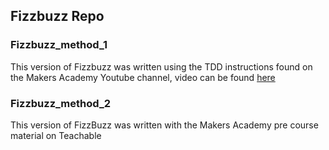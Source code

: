 ## Fizzbuzz Repo

### Fizzbuzz_method_1
This version of Fizzbuzz was written using the TDD instructions found on the Makers Academy Youtube channel, video can be found [here](https://www.youtube.com/watch?v=CHTep2zQVAc)

### Fizzbuzz_method_2 
This version of FizzBuzz was written with the Makers Academy pre course material on Teachable
